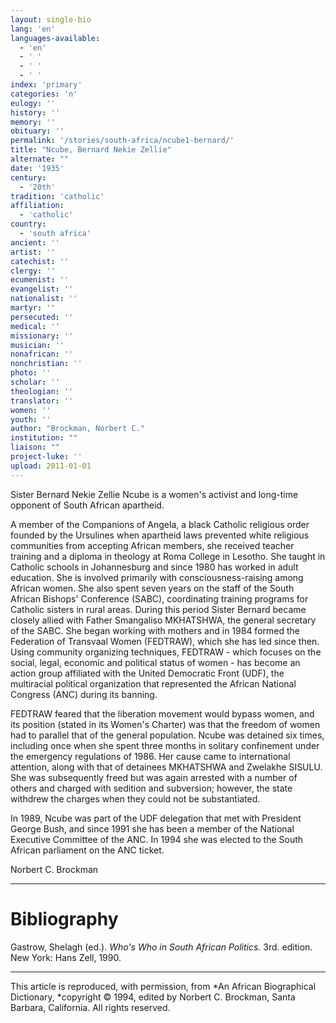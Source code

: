 ```yaml
---
layout: single-bio
lang: 'en'
languages-available:
  - 'en'
  - ' '
  - ' '
  - ' '
index: 'primary'
categories: 'n'
eulogy: ''
history: ''
memory: ''
obituary: ''
permalink: '/stories/south-africa/ncube1-bernard/'
title: "Ncube, Bernard Nekie Zellie"
alternate: ""
date: '1935'
century:
  - '20th'
tradition: 'catholic'
affiliation:
  - 'catholic'
country:
  - 'south africa'
ancient: ''
artist: ''
catechist: ''
clergy: ''
ecumenist: ''
evangelist: ''
nationalist: ''
martyr: ''
persecuted: ''
medical: ''
missionary: ''
musician: ''
nonafrican: ''
nonchristian: ''
photo: ''
scholar: ''
theologian: ''
translator: ''
women: ''
youth: ''
author: "Brockman, Norbert C."
institution: ""
liaison: ""
project-luke: ''
upload: 2011-01-01
---
```




Sister Bernard Nekie Zellie Ncube is a women's activist and long-time opponent of South African apartheid.

A member of the Companions of Angela, a black Catholic religious order founded by the Ursulines when apartheid laws prevented white religious communities from accepting African members, she received teacher training and a diploma in theology at Roma College in Lesotho. She taught in Catholic schools in Johannesburg and since 1980 has worked in adult education. She is involved primarily with consciousness-raising among African women. She also spent seven years on the staff of the South African Bishops' Conference (SABC), coordinating training programs for Catholic sisters in rural areas. During this period Sister Bernard became closely allied with Father Smangaliso MKHATSHWA, the general secretary of the SABC. She began working with mothers and in 1984 formed the Federation of Transvaal Women (FEDTRAW), which she has led since then. Using community organizing techniques, FEDTRAW - which focuses on the social, legal, economic and political status of women - has become an action group affiliated with the United Democratic Front (UDF), the multiracial political organization that represented the African National Congress (ANC) during its banning.

FEDTRAW feared that the liberation movement would bypass women, and its position (stated in its Women's Charter) was that the freedom of women had to parallel that of the general population. Ncube was detained six times, including once when she spent three months in solitary confinement under the emergency regulations of 1986. Her cause came to international attention, along with that of detainees MKHATSHWA and Zwelakhe SISULU. She was subsequently freed but was again arrested with a number of others and charged with sedition and subversion; however, the state withdrew the charges when they could not be substantiated.

In 1989, Ncube was part of the UDF delegation that met with President George Bush, and since 1991 she has been a member of the National Executive Committee of the ANC. In 1994 she was elected to the South African parliament on the ANC ticket.

Norbert C. Brockman

---

# Bibliography

Gastrow, Shelagh (ed.).  *Who's Who in South African Politics.*  3rd. edition.  New York: Hans Zell, 1990.

---

This article is reproduced, with permission, from *An African Biographical Dictionary, *copyright &copy; 1994, edited by Norbert C. Brockman, Santa Barbara, California. All rights reserved.